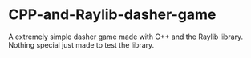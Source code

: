 # CPP-and-Raylib-dasher-game

A extremely simple dasher game made with C++ and the Raylib library.
Nothing special just made to test the library.
